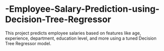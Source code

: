 # -Employee-Salary-Prediction-using-Decision-Tree-Regressor
This project predicts employee salaries based on features like age, experience, department, education level, and more using a tuned Decision Tree Regressor model.
